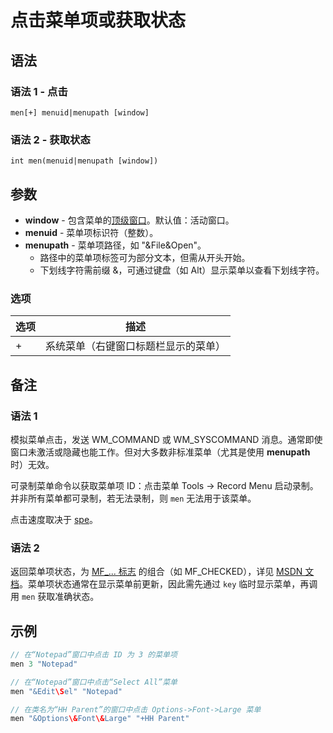 # 点击菜单项或获取状态

## 语法

### 语法 1 - 点击
```
men[+] menuid|menupath [window]
```

### 语法 2 - 获取状态
```
int men(menuid|menupath [window])
```

## 参数

- **window** - 包含菜单的[顶级窗口](../Other/IDP_WINDOWEXPRESSION.md)。默认值：活动窗口。
- **menuid** - 菜单项标识符（整数）。
- **menupath** - 菜单项路径，如 "&File\&Open"。
  - 路径中的菜单项标签可为部分文本，但需从开头开始。
  - 下划线字符需前缀 &，可通过键盘（如 Alt）显示菜单以查看下划线字符。

### 选项

| 选项 | 描述 |
|------|------|
| + | 系统菜单（右键窗口标题栏显示的菜单） |

## 备注

### 语法 1
模拟菜单点击，发送 WM_COMMAND 或 WM_SYSCOMMAND 消息。通常即使窗口未激活或隐藏也能工作。但对大多数非标准菜单（尤其是使用 **menupath** 时）无效。

可录制菜单命令以获取菜单项 ID：点击菜单 Tools -> Record Menu 启动录制。并非所有菜单都可录制，若无法录制，则 `men` 无法用于该菜单。

点击速度取决于 [spe](IDP_SPE.md)。

### 语法 2
返回菜单项状态，为 [MF_... 标志](../Other/IDP_FLAGS.md) 的组合（如 MF_CHECKED），详见 [MSDN 文档](../Other/IDP_MSDN.md)。菜单项状态通常在显示菜单前更新，因此需先通过 `key` 临时显示菜单，再调用 `men` 获取准确状态。

## 示例

```cpp
// 在“Notepad”窗口中点击 ID 为 3 的菜单项
men 3 "Notepad"

// 在“Notepad”窗口中点击“Select All”菜单
men "&Edit\Sel" "Notepad"

// 在类名为“HH Parent”的窗口中点击 Options->Font->Large 菜单
men "&Options\&Font\&Large" "+HH Parent"
```